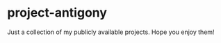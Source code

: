 project-antigony
================

Just a collection of my publicly available projects. Hope you enjoy them!